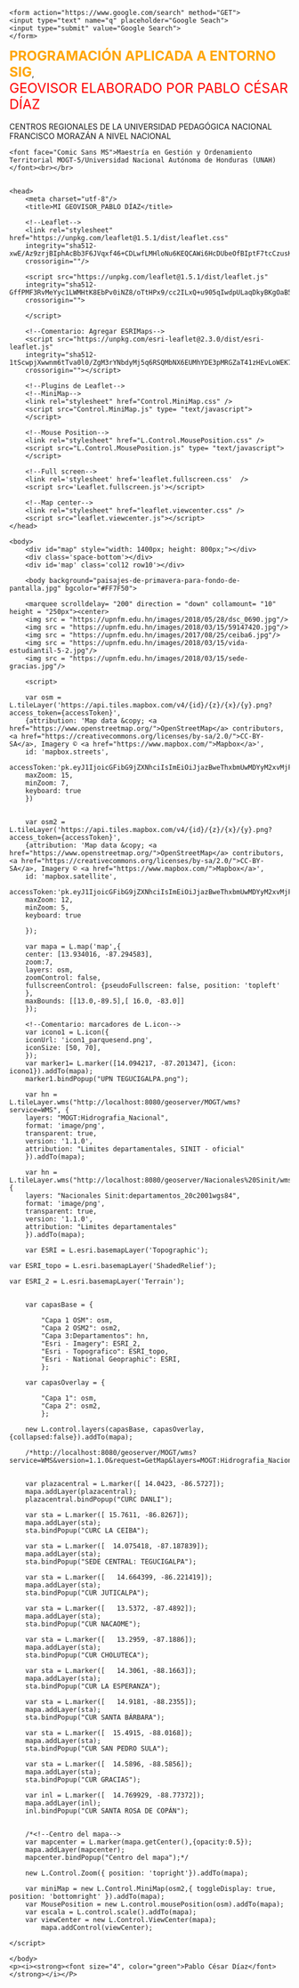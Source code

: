 <!DOCTYPE html>
<html>
<section class="webdesigntuts-workshop">
	
	<form action="https://www.google.com/search" method="GET">
	<input type="text" name="q" placeholder="Google Seach">
	<input type="submit" value="Google Search">
	</form>
	
</section>
	<p><b><font size = "5", color = "orange">PROGRAMACIÓN APLICADA A ENTORNO SIG</font></b>, <br><font size = 5, color = "red">GEOVISOR ELABORADO POR PABLO CÉSAR DÍAZ</font></br><br>CENTROS REGIONALES DE LA UNIVERSIDAD PEDAGÓGICA NACIONAL FRANCISCO MORAZÁN A NIVEL NACIONAL</br></p>
	
	<font face="Comic Sans MS">Maestría en Gestión y Ordenamiento Territorial MOGT-5/Universidad Nacional Autónoma de Honduras (UNAH)</font><br></br>
	
	
	<head>
		<meta charset="utf-8"/>
		<title>MI GEOVISOR_PABLO DÍAZ</title>
	
		<!--Leaflet-->
		<link rel="stylesheet" href="https://unpkg.com/leaflet@1.5.1/dist/leaflet.css"
		integrity="sha512-xwE/Az9zrjBIphAcBb3F6JVqxf46+CDLwfLMHloNu6KEQCAWi6HcDUbeOfBIptF7tcCzusKFjFw2yuvEpDL9wQ=="
		crossorigin=""/>
  
		<script src="https://unpkg.com/leaflet@1.5.1/dist/leaflet.js"
		integrity="sha512-GffPMF3RvMeYyc1LWMHtK8EbPv0iNZ8/oTtHPx9/cc2ILxQ+u905qIwdpULaqDkyBKgOaB57QTMg7ztg8Jm2Og=="
		crossorigin="">
  
		</script>
		
		<!--Comentario: Agregar ESRIMaps-->
		<script src="https://unpkg.com/esri-leaflet@2.3.0/dist/esri-leaflet.js"
		integrity="sha512-1tScwpjXwwnm6tTva0l0/ZgM3rYNbdyMj5q6RSQMbNX6EUMhYDE3pMRGZaT41zHEvLoWEK7qFEJmZDOoDMU7/Q=="
		crossorigin=""></script>
		
		<!--Plugins de Leaflet-->
		<!--MiniMap-->
		<link rel="stylesheet" href="Control.MiniMap.css" />
		<script src="Control.MiniMap.js" type= "text/javascript">
		</script>
	
		<!--Mouse Position-->
		<link rel="stylesheet" href="L.Control.MousePosition.css" />
		<script src="L.Control.MousePosition.js" type= "text/javascript">
		</script>
		
		<!--Full screen-->
		<link rel='stylesheet' href='leaflet.fullscreen.css'  />
		<script src='Leaflet.fullscreen.js'></script>
		
		<!--Map center-->
		<link rel="stylesheet" href="leaflet.viewcenter.css" />
		<script src="leaflet.viewcenter.js"></script>
	</head>
	
	<body>
		<div id="map" style="width: 1400px; height: 800px;"></div>
		<div class='space-bottom'></div>
        <div id='map' class='col12 row10'></div>
		
		<body background="paisajes-de-primavera-para-fondo-de-pantalla.jpg" bgcolor="#FF7F50">
		
		<marquee scrolldelay= "200" direction = "down" collamount= "10" height = "250px"><center>
		<img src = "https://upnfm.edu.hn/images/2018/05/28/dsc_0690.jpg"/>
		<img src = "https://upnfm.edu.hn/images/2018/03/15/59147420.jpg"/>
		<img src = "https://upnfm.edu.hn/images/2017/08/25/ceiba6.jpg"/>
		<img src = "https://upnfm.edu.hn/images/2018/03/15/vida-estudiantil-5-2.jpg"/>
		<img src = "https://upnfm.edu.hn/images/2018/03/15/sede-gracias.jpg"/>
		
		<script>
	
		var osm = L.tileLayer('https://api.tiles.mapbox.com/v4/{id}/{z}/{x}/{y}.png?access_token={accessToken}', 
		{attribution: 'Map data &copy; <a href="https://www.openstreetmap.org/">OpenStreetMap</a> contributors,<a href="https://creativecommons.org/licenses/by-sa/2.0/">CC-BY-SA</a>, Imagery © <a href="https://www.mapbox.com/">Mapbox</a>', 
		id: 'mapbox.streets', 
		accessToken:'pk.eyJ1IjoicGFibG9jZXNhciIsImEiOiJjazBweThxbmUwMDYyM2xvMjFrb2UwdG82In0.29K56YHY7YuBEHtr3VDdOA',
		maxZoom: 15,
		minZoom: 7,
		keyboard: true
		})
		
			
		var osm2 = L.tileLayer('https://api.tiles.mapbox.com/v4/{id}/{z}/{x}/{y}.png?access_token={accessToken}', 
		{attribution: 'Map data &copy; <a href="https://www.openstreetmap.org/">OpenStreetMap</a> contributors,<a href="https://creativecommons.org/licenses/by-sa/2.0/">CC-BY-SA</a>, Imagery © <a href="https://www.mapbox.com/">Mapbox</a>', 
		id: 'mapbox.satellite', 
		accessToken:'pk.eyJ1IjoicGFibG9jZXNhciIsImEiOiJjazBweThxbmUwMDYyM2xvMjFrb2UwdG82In0.29K56YHY7YuBEHtr3VDdOA',
		maxZoom: 12,
		minZoom: 5,
		keyboard: true
		
		});
		
		var mapa = L.map('map',{
		center: [13.934016, -87.294583],
		zoom:7,
		layers: osm,
		zoomControl: false,
		fullscreenControl: {pseudoFullscreen: false, position: 'topleft'
		},
		maxBounds: [[13.0,-89.5],[ 16.0, -83.0]]
		});
		
		<!--Comentario: marcadores de L.icon-->
		var icono1 = L.icon({
		iconUrl: 'icon1_parquesend.png',
		iconSize: [50, 70],
		});
		var marker1= L.marker([14.094217, -87.201347], {icon: icono1}).addTo(mapa);
		marker1.bindPopup("UPN TEGUCIGALPA.png");
		
		var hn = L.tileLayer.wms("http://localhost:8080/geoserver/MOGT/wms?service=WMS", {
		layers: "MOGT:Hidrografia_Nacional",
		format: 'image/png',
		transparent: true,
		version: '1.1.0',
		attribution: "Limites departamentales, SINIT - oficial"
		}).addTo(mapa);
		
		var hn = L.tileLayer.wms("http://localhost:8080/geoserver/Nacionales%20Sinit/wms", {
		layers: "Nacionales Sinit:departamentos_20c2001wgs84",
		format: 'image/png',
		transparent: true,
		version: '1.1.0',
		attribution: "Limites departamentales"
		}).addTo(mapa);
		
		var ESRI = L.esri.basemapLayer('Topographic');
		
	var ESRI_topo = L.esri.basemapLayer('ShadedRelief');
	
	var ESRI_2 = L.esri.basemapLayer('Terrain');
		
		
		var capasBase = {
		
			"Capa 1 OSM": osm,
			"Capa 2 OSM2": osm2,
			"Capa 3:Departamentos": hn,
			"Esri - Imagery": ESRI_2,
			"Esri - Topografico": ESRI_topo,
			"Esri - National Geopraphic": ESRI,
			};
			
		var capasOverlay = {
		
			"Capa 1": osm,
			"Capa 2": osm2,
			};
						
		new L.control.layers(capasBase, capasOverlay,{collapsed:false}).addTo(mapa);
		
		/*http://localhost:8080/geoserver/MOGT/wms?service=WMS&version=1.1.0&request=GetMap&layers=MOGT:Hidrografia_Nacional&styles=&bbox=245960.5684996972,1435255.6968641817,914205.3946725248,1768409.439797226&width=768&height=382&srs=EPSG:32616&format=application/openlayers*/
		
		
		var plazacentral = L.marker([ 14.0423, -86.5727]);
		mapa.addLayer(plazacentral);
		plazacentral.bindPopup("CURC DANLI");
		
		var sta = L.marker([ 15.7611, -86.8267]);
		mapa.addLayer(sta);
		sta.bindPopup("CURC LA CEIBA");
		
		var sta = L.marker([  14.075418, -87.187839]);
		mapa.addLayer(sta);
		sta.bindPopup("SEDE CENTRAL: TEGUCIGALPA");
		
		var sta = L.marker([   14.664399, -86.221419]);
		mapa.addLayer(sta);
		sta.bindPopup("CUR JUTICALPA");
		
		var sta = L.marker([   13.5372, -87.4892]);
		mapa.addLayer(sta);
		sta.bindPopup("CUR NACAOME");
		
		var sta = L.marker([   13.2959, -87.1886]);
		mapa.addLayer(sta);
		sta.bindPopup("CUR CHOLUTECA");
		
		var sta = L.marker([   14.3061, -88.1663]);
		mapa.addLayer(sta);
		sta.bindPopup("CUR LA ESPERANZA");
		
		var sta = L.marker([   14.9181, -88.2355]);
		mapa.addLayer(sta);
		sta.bindPopup("CUR SANTA BÁRBARA");
		
		var sta = L.marker([  15.4915, -88.0168]);
		mapa.addLayer(sta);
		sta.bindPopup("CUR SAN PEDRO SULA");
		
		var sta = L.marker([  14.5896, -88.5856]);
		mapa.addLayer(sta);
		sta.bindPopup("CUR GRACIAS");
		
		var inl = L.marker([  14.769929, -88.77372]);
		mapa.addLayer(inl);
		inl.bindPopup("CUR SANTA ROSA DE COPÁN");
		
		
		/*<!--Centro del mapa-->
		var mapcenter = L.marker(mapa.getCenter(),{opacity:0.5});
		mapa.addLayer(mapcenter);
		mapcenter.bindPopup("Centro del mapa");*/
		
		new L.Control.Zoom({ position: 'topright'}).addTo(mapa);
		
		var miniMap = new L.Control.MiniMap(osm2,{ toggleDisplay: true, position: 'bottomright' }).addTo(mapa);
		var MousePosition = new L.control.mousePosition(osm).addTo(mapa);
		var escala = L.control.scale().addTo(mapa);
		var viewCenter = new L.Control.ViewCenter(mapa);
			mapa.addControl(viewCenter);
		
	</script>
	
	</body>
	<p><i><strong><font size="4", color="green">Pablo César Díaz</font></strong></i></P>
</html>
